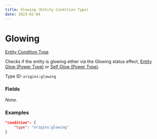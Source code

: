 ```yaml
---
title: Glowing (Entity Condition Type)
date: 2023-02-04
---
```


#   Glowing

[Entity Condition Type](../entity_condition_types.md)

Checks if the entity is glowing either via the Glowing status effect, [Entity Glow (Power Type)](../power_types/entity_glow.md) or [Self Glow (Power Type)](../power_types/self_glow.md).

Type ID: `origins:glowing`


### Fields

_None._


### Examples

```json
"condition": {
    "type": "origins:glowing"
}
```
